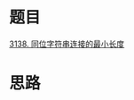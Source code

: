 
# 题目

[3138. 同位字符串连接的最小长度](https://leetcode.cn/problems/minimum-length-of-anagram-concatenation/)

# 思路


